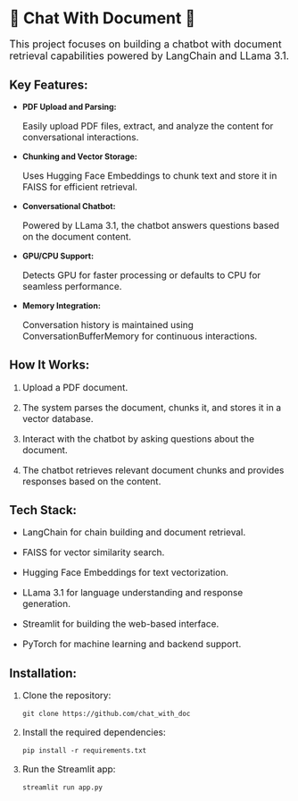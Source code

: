 <h1>🦙 Chat With Document 📄</h1>

<p style="font-size:18px;">This project focuses on building a chatbot with document retrieval capabilities powered by LangChain and LLama 3.1.</p>

<h2>Key Features:</h2>
<ul>
    <li><strong>PDF Upload and Parsing:</strong> <p style="font-size:16px;">Easily upload PDF files, extract, and analyze the content for conversational interactions.</p></li>
    <li><strong>Chunking and Vector Storage:</strong> <p style="font-size:16px;">Uses Hugging Face Embeddings to chunk text and store it in FAISS for efficient retrieval.</p></li>
    <li><strong>Conversational Chatbot:</strong> <p style="font-size:16px;">Powered by LLama 3.1, the chatbot answers questions based on the document content.</p></li>
    <li><strong>GPU/CPU Support:</strong> <p style="font-size:16px;">Detects GPU for faster processing or defaults to CPU for seamless performance.</p></li>
    <li><strong>Memory Integration:</strong> <p style="font-size:16px;">Conversation history is maintained using ConversationBufferMemory for continuous interactions.</p></li>
</ul>

<h2>How It Works:</h2>
<ol>
    <li><p style="font-size:16px;">Upload a PDF document.</p></li>
    <li><p style="font-size:16px;">The system parses the document, chunks it, and stores it in a vector database.</p></li>
    <li><p style="font-size:16px;">Interact with the chatbot by asking questions about the document.</p></li>
    <li><p style="font-size:16px;">The chatbot retrieves relevant document chunks and provides responses based on the content.</p></li>
</ol>

<h2>Tech Stack:</h2>
<ul>
    <li><p style="font-size:16px;">LangChain for chain building and document retrieval.</p></li>
    <li><p style="font-size:16px;">FAISS for vector similarity search.</p></li>
    <li><p style="font-size:16px;">Hugging Face Embeddings for text vectorization.</p></li>
    <li><p style="font-size:16px;">LLama 3.1 for language understanding and response generation.</p></li>
    <li><p style="font-size:16px;">Streamlit for building the web-based interface.</p></li>
    <li><p style="font-size:16px;">PyTorch for machine learning and backend support.</p></li>
</ul>

<h2>Installation:</h2>
<ol>
    <li><p style="font-size:16px;">Clone the repository:</p>
        <pre><code>git clone https://github.com/chat_with_doc</code></pre>
    </li>
    <li><p style="font-size:16px;">Install the required dependencies:</p>
        <pre><code>pip install -r requirements.txt</code></pre>
    </li>
    <li><p style="font-size:16px;">Run the Streamlit app:</p>
        <pre><code>streamlit run app.py</code></pre>
    </li>
</ol>
